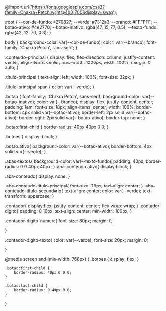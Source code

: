 @import url('https://fonts.googleapis.com/css2?family=Chakra+Petch:wght@400;700&display=swap');

:root {
    --cor-de-fundo: #270827;
    --verde: #7312a3; 
    --branco: #FFFFFF;
    --botao-ativo: #4e2770;
    --botao-inativo: rgba(47, 15, 77, 0.5);
    --texto-fundo: rgba(42, 12, 70, 0.3);
}

body {
    background-color: var(--cor-de-fundo);
    color: var(--branco);
    font-family: 'Chakra Petch', sans-serif;
}


.conteudo-principal {
    display: flex;
    flex-direction: column;
    justify-content: center;
    align-items: center;
    max-width: 1200px;
    width: 100%;
    margin: 0 auto;
}

.titulo-principal {
    text-align: left;
    width: 100%;
    font-size: 32px;
}

.titulo-principal span {
    color: var(--verde);
}


.botao {
    font-family: 'Chakra Petch', sans-serif;
    background-color: var(--botao-inativo);
    color: var(--branco);
    display: flex;
    justify-content: center;
    padding: 1em;
    font-size: 18px;
    align-items: center;
    width: 100%;
    border-bottom: 4px solid var(--botao-ativo);
    border-left: 2px solid var(--botao-ativo);
    border-right: 2px solid var(--botao-ativo);
    border-top: none;
}

.botao:first-child {
    border-radius: 40px 40px 0 0;
}

.botoes {
    display: block;
}

.botao.ativo{
    background-color: var(--botao-ativo);
    border-bottom: 4px solid var(--verde);
}

.abas-textos{
    background-color: var(--texto-fundo);
    padding: 40px;
    border-radius: 0 0 40px 40px;
}
.aba-conteudo.ativo{
    display:block;
}

.aba-conteudo{
    display: none;
}

.aba-conteudo-titulo-principal{
    font-size: 28px;
    text-align: center;
}
.aba-conteudo-titulo-secundario{
    text-align: center;
    color: var(--verde);
    text-transform: uppercase;
}

.contador{
    display:flex;
    justify-content: center;
    flex-wrap: wrap;
}
.contador-digito{
    padding: 0 16px;
    text-align: center;
    min-width: 100px;
}

.contador-digito-numero{
    font-size: 80px;
    margin: 0;

}

.contador-digito-texto{
    color: var(--verde);
    font-size: 20px;
    margin: 0;

}

@media screen and (min-width: 768px) {
    .botoes {
        display: flex;
    }

    .botao:first-child {
        border-radius: 40px 0 0 0;
    }

    .botao:last-child {
        border-radius: 0 40px 0 0;
    }
}
